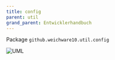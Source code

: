 ```yaml
---
title: config
parent: util
grand_parent: Entwicklerhandbuch
---
```

Package `github.weichware10.util.config`

![UML](https://raw.githubusercontent.com/weichware10/dokumente/main/uml-class/util/config/github.weichware10.util.config.svg)
